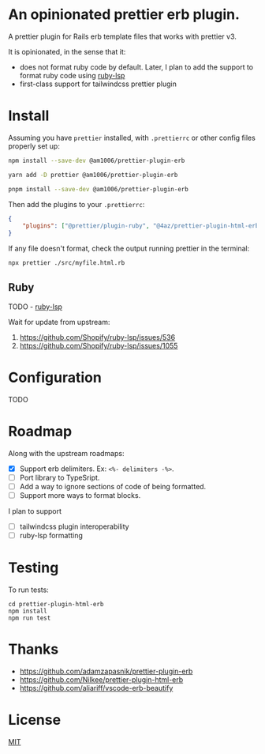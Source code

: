# An opinionated prettier erb plugin.

A prettier plugin for Rails erb template files that works with prettier v3.

It is opinionated, in the sense that it:
- does not format ruby code by default. Later, I plan to add the support to format ruby code using [ruby-lsp](https://shopify.github.io/ruby-lsp/#formatting)
- first-class support for tailwindcss prettier plugin

# Install

Assuming you have `prettier` installed, with `.prettierrc` or other config files properly set up:

```bash
npm install --save-dev @am1006/prettier-plugin-erb
```
```bash
yarn add -D prettier @am1006/prettier-plugin-erb
```
```bash
pnpm install --save-dev @am1006/prettier-plugin-erb
```

Then add the plugins to your `.prettierrc`:
```json
{
    "plugins": ["@prettier/plugin-ruby", "@4az/prettier-plugin-html-erb"]
}
```

If any file doesn't format, check the output running prettier in the terminal:
```bash
npx prettier ./src/myfile.html.rb
```

## Ruby
TODO - [ruby-lsp](https://shopify.github.io/ruby-lsp/#formatting)

Wait for update from upstream:
1. https://github.com/Shopify/ruby-lsp/issues/536
2. https://github.com/Shopify/ruby-lsp/issues/1055

# Configuration
TODO

# Roadmap
Along with the upstream roadmaps:
- [x] Support erb delimiters. Ex: `<%- delimiters -%>`.
- [ ] Port library to TypeSript.
- [ ] Add a way to ignore sections of code of being formatted.
- [ ] Support more ways to format blocks.

I plan to support
- [ ] tailwindcss plugin interoperability
- [ ] ruby-lsp formatting

# Testing
To run tests:
```
cd prettier-plugin-html-erb
npm install
npm run test
```

# Thanks
- https://github.com/adamzapasnik/prettier-plugin-erb
- https://github.com/Nilkee/prettier-plugin-html-erb
- https://github.com/aliariff/vscode-erb-beautify

# License
[MIT](https://github.com/ForAzens/prettier-plugin-html-erb/blob/main/LICENSE)
